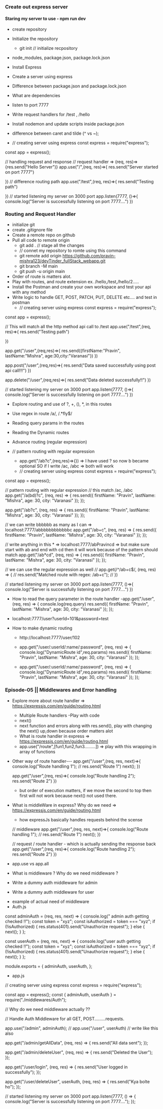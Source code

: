 ### Create out express server
#### Staring my server to use - npm run dev
- create repository
- Initialize the repository
    - git init // initialize recpository

- node_modules, package.json, package.lock.json
- Install Express
- Create a server using express
- Difference between package.json and package.lock.json
- What are dependencies
- listen to port 7777
- Write request handlers for /test , /hello
- Install nodemon and update scripts inside package.json
- difference between caret and tilde (^ vs ~);
* // creating server using express
const express = require("express");

const app = express();

// handling request and response 
// request handler => (req, res)=>{res.send("Hello Server")}
app.use("/",(req, res)=>{
    res.send("Server started on port 7777")

})
// difference routing path
app.use("/test",(req, res)=>{
    res.send("Testing path")

})
// started listening my server on 3000 port
app.listen(7777, ()=>{
    console.log("Server is successfully listening on port 7777....")
})

### Routing and Request Handler
- initialize git
- create .gitignore file
- Create a remote repo on github
- Pull all code to remote origin
    - git add . // stage all the changes
    - // connet my repository to romte using this command
    - git remote add origin https://github.com/pravin-mishra123/devTinder_fullStack_webapp.git
    - git branch -M main
    - git push -u origin main
- Order of route is matters alot.
- Play with routes, and route extension ex. /hello,/test,/hello/2.....
- Install the Postman and create your own workspace and test your api with any method
- Write logic to handle GET, POST, PATCH, PUT, DELETE etc.... and test in postman
    - // creating server using express
const express = require("express");

const app = express();

// This will match all the http method api call to /test
app.use("/test",(req, res)=>{
    res.send("Testing path")

})

app.get("/user",(req,res)=>{
    res.send({firstName:"Pravin", lastName:"Mishra", age:30,city:"Varanasi"})
})

app.post("/user",(req,res)=>{
    res.send("Data saved successfully using post api call!!!")
})

app.delete("/user",(req,res)=>{
    res.send("Data deleted successfully!!")
})

// started listening my server on 3000 port
app.listen(7777, ()=>{
    console.log("Server is successfully listening on port 7777....")
})

- Explore routing and use of ?, +, (), *, in this routes
- Use regex in route /a/, /.*fly$/
- Reading query params in the routes
- Reading the Dynamic routes

- Advance routing (regular expression)
- // pattern routing with regular expression
    - app.get("/ab?c",(req,res)=>{}) => I have used ? so now b became optional SO if I write /ac, /abc => both will work
    - // creating server using express
const express = require("express");

const app = express();

// pattern routing with regular expression
// this match /ac, /abc
app.get("/a(bd)?c", (req, res) => {
  res.send({ firstName: "Pravin", lastName: "Mishra", age: 30, city: "Varanasi" });
});

app.get("/ab?c", (req, res) => {
  res.send({ firstName: "Pravin", lastName: "Mishra", age: 30, city: "Varanasi" });
});

// we can write bbbbbb as many as I can => localhost:7777/abbbbbbbbbbbbc
app.get("/ab+c", (req, res) => {
  res.send({ firstName: "Pravin", lastName: "Mishra", age: 30, city: "Varanasi" });
});

// write anything in this * => localhost:7777/abPravincd => but make sure start with ab and end with cd then it will work because of the pattern should match
app.get("/ab*cd", (req, res) => {
  res.send({ firstName: "Pravin", lastName: "Mishra", age: 30, city: "Varanasi" });
});

// we can use the regular expression as well
// app.get(/^\/ab+c$/, (req, res) => {
//   res.send("Matched route with regex: /ab+c");
// })

// started listening my server on 3000 port
app.listen(7777, ()=>{
    console.log("Server is successfully listening on port 7777....")
})

* How to read the query parameter in the route handler
    -app.get("/user", (req, res) => {
    console.log(req.query)
  res.send({ firstName: "Pravin", lastName: "Mishra", age: 30, city: "Varanasi" });
});

- localhost:7777/user?userId=101&password=test

* How to make dynamic routing 
    - http://localhost:7777/user/102

    - app.get("/user/:userId/:name/:password", (req, res) => {
    console.log("DynamicRoute id",req.params)
  res.send({ firstName: "Pravin", lastName: "Mishra", age: 30, city: "Varanasi" });
});

    - app.get("/user/:userId/:name/:password", (req, res) => {
    console.log("DynamicRoute id",req.params)
  res.send({ firstName: "Pravin", lastName: "Mishra", age: 30, city: "Varanasi" });
});

### Episode-05 || Middlewares and Error handling
* Explore more about route handler => https://expressjs.com/en/guide/routing.html
    * Multiple Route handlers  -Play with code
    * next()
    * next function and errors along with res.send(), play with changing the next() up,down because order matters alot
    * What is route handler in express => https://expressjs.com/en/guide/routing.html
    * app.use("/route",[fun1,fun2,fun3.........]) => play with this wrapping in array of functions
* Other way of route handler---
    app.get("/user",(req, res, next)=>{
  console.log("Route handling 1");
  // res.send("Route 1")
  next();
    })

    app.get("/user",(req, res)=>{
  console.log("Route handling 2");
  res.send("Route 2")
    })
    * but order of execution matters, if we move the second to top then first will not work because next() not used there.

* What is middleWare in express? Why do we need => https://expressjs.com/en/guide/routing.html
    - how expressJs basically handles requests behind the scense

    // middleware
    app.get("/user",(req, res, next)=>{
    console.log("Route handling 1");
    // res.send("Route 1")
    next();
    })

    // request / route handler - which is actually sending the response back
    app.get("/user",(req, res)=>{
    console.log("Route handling 2");
    res.send("Route 2")
    })

* app.use vs app.all
* What is middleware ? Why do we need middleware ?
* Write a dummy auth middleware for admin
* Write a dummy auth middleware for user
 - example of actual need of middleware
  - Auth.js

  const adminAuth = (req, res, next) => {
  console.log(" admin auth getting checked !!");
  const token = "xyz";
  const isAuthorized = token === "xyz";
  if (!isAuthorized) {
    res.status(401).send("Unauthorize request");
  } else {
    next();
  }
};

const userAuth = (req, res, next) => {
  console.log("user auth getting checked !!");
  const token = "xyz";
  const isAuthorized = token === "xyz";
  if (!isAuthorized) {
    res.status(401).send("Unauthorize request");
  } else {
    next();
  }
};

module.exports = {
  adminAuth,
  userAuth,
};

- app.js

// creating server using express
const express = require("express");

const app = express();
const { adminAuth, userAuth } = require("./middlewares/Auth");

// Why do we need middleware actually ??

// Handle Auth Middleware for all GET, POST.........requests.

app.use("/admin", adminAuth);
// app.use("/user", userAuth) // write like this also

app.get("/admin/getAllData", (req, res) => {
  res.send("All data sent");
});

app.get("/admin/deleteUser", (req, res) => {
  res.send("Deleted the User");
});

app.get("/user/login", (req, res) => {
  res.send("User logged in successfully");
});

app.get("/user/deleteUser", userAuth, (req, res) => {
  res.send("Kya bolte ho");
});

// started listening my server on 3000 port
app.listen(7777, () => {
  console.log("Server is successfully listening on port 7777....");
});








